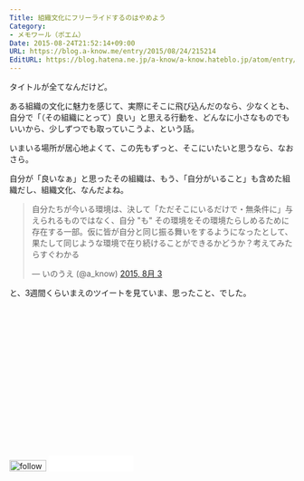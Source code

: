 ```yaml
---
Title: 組織文化にフリーライドするのはやめよう
Category:
- メモワール（ポエム）
Date: 2015-08-24T21:52:14+09:00
URL: https://blog.a-know.me/entry/2015/08/24/215214
EditURL: https://blog.hatena.ne.jp/a-know/a-know.hateblo.jp/atom/entry/8454420450106802879
---
```


タイトルが全てなんだけど。


ある組織の文化に魅力を感じて、実際にそこに飛び込んだのなら、少なくとも、自分で「（その組織にとって）良い」と思える行動を、どんなに小さなものでもいいから、少しずつでも取っていこうよ、という話。


いまいる場所が居心地よくて、この先もずっと、そこにいたいと思うなら、なおさら。


自分が「良いなぁ」と思ったその組織は、もう、「自分がいること」も含めた組織だし、組織文化、なんだよね。


<blockquote class="twitter-tweet" lang="ja"><p lang="ja" dir="ltr">自分たちが今いる環境は、決して「ただそこにいるだけで・無条件に」与えられるものではなく、自分 &quot;も&quot; その環境をその環境たらしめるために存在する一部。仮に皆が自分と同じ振る舞いをするようになったとして、果たして同じような環境で在り続けることができるかどうか？考えてみたらすぐわかる</p>&mdash; いのうえ (@a_know) <a href="https://twitter.com/a_know/status/628121915224293377">2015, 8月 3</a></blockquote>
<script async src="//platform.twitter.com/widgets.js" charset="utf-8"></script>


と、3週間くらいまえのツイートを見ていま、思ったこと、でした。


<script async src="//pagead2.googlesyndication.com/pagead/js/adsbygoogle.js"></script>
<!-- article-bottom2 -->
<ins class="adsbygoogle"
     style="display:inline-block;width:300px;height:250px"
     data-ad-client="ca-pub-3463034538369189"
     data-ad-slot="5274552934"></ins>
<script>
(adsbygoogle = window.adsbygoogle || []).push({});
</script>


<div>
<a href='http://cloud.feedly.com/#subscription%2Ffeed%2Fhttp%3A%2F%2Fblog.a-know.me%2Ffeed'  target='blank'><img id='feedlyFollow' src='//s3.feedly.com/img/follows/feedly-follow-rectangle-volume-small_2x.png' alt='follow us in feedly' width='65' height='20'></a>

<iframe src="//blog.hatena.ne.jp/a-know/a-know.hateblo.jp/subscribe/iframe" allowtransparency="true" frameborder="0" scrolling="no" width="150" height="28"></iframe>
</div>


<script src="https://moshi-moshi.moshimo.works/moshimoshi/a_know_blog/2015-08-24-215214?title=%E7%B5%84%E7%B9%94%E6%96%87%E5%8C%96%E3%81%AB%E3%83%95%E3%83%AA%E3%83%BC%E3%83%A9%E3%82%A4%E3%83%89%E3%81%99%E3%82%8B%E3%81%AE%E3%81%AF%E3%82%84%E3%82%81%E3%82%88%E3%81%86"></script>
